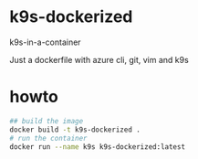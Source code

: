 # k9s-dockerized
k9s-in-a-container

Just a dockerfile with azure cli, git, vim and k9s


# howto

```bash
## build the image
docker build -t k9s-dockerized .
# run the container
docker run --name k9s k9s-dockerized:latest
```